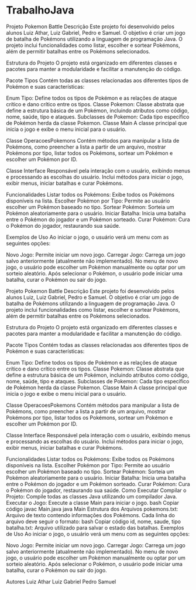 # TrabalhoJava

Projeto Pokemon Battle Descrição Este projeto foi desenvolvido pelos alunos Luiz Athar, Luiz Gabriel, Pedro e Samuel. O objetivo é criar um jogo de batalha de Pokémons utilizando a linguagem de programação Java. O projeto inclui funcionalidades como listar, escolher e sortear Pokémons, além de permitir batalhas entre os Pokémons selecionados.

Estrutura do Projeto O projeto está organizado em diferentes classes e pacotes para manter a modularidade e facilitar a manutenção do código.

Pacote Tipos Contém todas as classes relacionadas aos diferentes tipos de Pokémon e suas características:

Enum Tipo: Define todos os tipos de Pokémon e as relações de ataque crítico e dano crítico entre os tipos. Classe Pokemon: Classe abstrata que define a estrutura básica de um Pokémon, incluindo atributos como código, nome, saúde, tipo e ataques. Subclasses de Pokemon: Cada tipo específico de Pokémon herda da classe Pokemon. Classe Main A classe principal que inicia o jogo e exibe o menu inicial para o usuário.

Classe OperacoesPokemons Contém métodos para manipular a lista de Pokémons, como preencher a lista a partir de um arquivo, mostrar Pokémons por tipo, listar todos os Pokémons, sortear um Pokémon e escolher um Pokémon por ID.

Classe Interface Responsável pela interação com o usuário, exibindo menus e processando as escolhas do usuário. Inclui métodos para iniciar o jogo, exibir menus, iniciar batalhas e curar Pokémons.

Funcionalidades Listar todos os Pokémons: Exibe todos os Pokémons disponíveis na lista. Escolher Pokémon por Tipo: Permite ao usuário escolher um Pokémon baseado no tipo. Sortear Pokémon: Sorteia um Pokémon aleatoriamente para o usuário. Iniciar Batalha: Inicia uma batalha entre o Pokémon do jogador e um Pokémon sorteado. Curar Pokémon: Cura o Pokémon do jogador, restaurando sua saúde.

Exemplos de Uso Ao iniciar o jogo, o usuário verá um menu com as seguintes opções:

Novo Jogo: Permite iniciar um novo jogo. Carregar Jogo: Carrega um jogo salvo anteriormente (atualmente não implementado). No menu de novo jogo, o usuário pode escolher um Pokémon manualmente ou optar por um sorteio aleatório. Após selecionar o Pokémon, o usuário pode iniciar uma batalha, curar o Pokémon ou sair do jogo.

Projeto Pokemon Battle Descrição Este projeto foi desenvolvido pelos alunos Luiz, Luiz Gabriel, Pedro e Samuel. O objetivo é criar um jogo de batalha de Pokémons utilizando a linguagem de programação Java. O projeto inclui funcionalidades como listar, escolher e sortear Pokémons, além de permitir batalhas entre os Pokémons selecionados.

Estrutura do Projeto O projeto está organizado em diferentes classes e pacotes para manter a modularidade e facilitar a manutenção do código.

Pacote Tipos Contém todas as classes relacionadas aos diferentes tipos de Pokémon e suas características:

Enum Tipo: Define todos os tipos de Pokémon e as relações de ataque crítico e dano crítico entre os tipos. Classe Pokemon: Classe abstrata que define a estrutura básica de um Pokémon, incluindo atributos como código, nome, saúde, tipo e ataques. Subclasses de Pokemon: Cada tipo específico de Pokémon herda da classe Pokemon. Classe Main A classe principal que inicia o jogo e exibe o menu inicial para o usuário.

Classe OperacoesPokemons Contém métodos para manipular a lista de Pokémons, como preencher a lista a partir de um arquivo, mostrar Pokémons por tipo, listar todos os Pokémons, sortear um Pokémon e escolher um Pokémon por ID.

Classe Interface Responsável pela interação com o usuário, exibindo menus e processando as escolhas do usuário. Inclui métodos para iniciar o jogo, exibir menus, iniciar batalhas e curar Pokémons.

Funcionalidades Listar todos os Pokémons: Exibe todos os Pokémons disponíveis na lista. Escolher Pokémon por Tipo: Permite ao usuário escolher um Pokémon baseado no tipo. Sortear Pokémon: Sorteia um Pokémon aleatoriamente para o usuário. Iniciar Batalha: Inicia uma batalha entre o Pokémon do jogador e um Pokémon sorteado. Curar Pokémon: Cura o Pokémon do jogador, restaurando sua saúde. Como Executar Compilar o Projeto: Compile todas as classes Java utilizando um compilador Java. Executar o Jogo: Execute a classe Main para iniciar o jogo. bash Copiar código javac Main.java java Main Estrutura dos Arquivos pokemons.txt: Arquivo de texto contendo informações dos Pokémons. Cada linha do arquivo deve seguir o formato: bash Copiar código id, nome, saude, tipo batalha.txt: Arquivo utilizado para salvar o estado das batalhas. Exemplos de Uso Ao iniciar o jogo, o usuário verá um menu com as seguintes opções:

Novo Jogo: Permite iniciar um novo jogo. Carregar Jogo: Carrega um jogo salvo anteriormente (atualmente não implementado). No menu de novo jogo, o usuário pode escolher um Pokémon manualmente ou optar por um sorteio aleatório. Após selecionar o Pokémon, o usuário pode iniciar uma batalha, curar o Pokémon ou sair do jogo.

Autores Luiz Athar Luiz Gabriel Pedro Samuel
